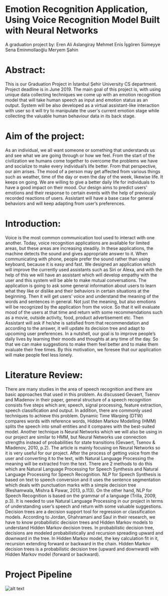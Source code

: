 # Emotion Recognition Application, Using Voice Recognition Model Built with Neural Networks

A graduation project by: 
  Eren Ali Aslangiray
  Mehmet Enis İşgören
  Sümeyye Sena Eminmollaoğlu
  Meryem Şahin
  
# Abstract:  
  This is our Graduation Project in İstanbul Şehir University CS department. Project deadline is in June 2019. The main goal of this project is, with using unique data collecting techniques we come up with an emotion recognition model that will take human speech as input and emotion status as an output. System will be also developed as a virtual assistant-like interaction with user so it will try to manipulate the user's current emotion stage while collecting the valuable human behaviour data in its back stage.

# Aim of the project:

  As an individual, we all want someone or something that understands us and see what we are going through or how we feel. From the start of the civilization we humans come together to overcome the problems we have and socialize to make every individual’s life better. From that perspective, our aim arises.
  The mood of a person may get affected from various things such as weather, time of the day or even the day of the week, likewise life. It keeps on going. We are willing to give a better daily life for individuals to have a good impact on their mood. Our design aims to predict users’ emotions and their response to certain events with the help of previously recorded reactions of users. Assistant will have a base case for general behaviors and will keep adapting from user’s preferences.
  
# Introduction:

  Voice is the most common communication tool used to interact with one another. Today, voice recognition applications are available for limited areas, but these areas are increasing steadily. In these applications, the machine detects the sound and gives appropriate answer to it. When communicating with phone, people prefer the sound rather than using keyboard, because it is easy and fast. We designed an application which will improve the currently used assistants such as Siri or Alexa, and with the help of this we will have an assistant which will develop empathy with the user and this system will be able to make mutual conversations. The application is going to ask some general information about users to learn what they like or dislike and their behaviors in certain situations at the beginning. Then it will get users’ voice and understand the meaning of the words and sentences in general. Not just the meaning, but also emotions will be recognized by the application from the voice. So that it will evaluate mood of the users at that time and return with some recommendations such as a movie, outside activity, food, product advertisement etc. Then Assistant will ask if he/she is satisfied from that recommendation and according to the answer, it will update its decision tree and adapt to upcoming user preferences.
  In a nutshell, our goal is to improve people’s daily lives by learning their moods and thoughts at any time of the day. So that we can make suggestions to make them feel better and to make them evaluate their free times. By this motivation, we foresee that our application will make people feel less lonely.

# Literature Review:

  There are many studies in the area of speech recognition and there are basic approaches that used in this problem. As discussed Gevaert, Tsenov and Mladenov in their paper, general structure of a speech recognition consists five steps which are; speech, signal processing, feature extraction, speech classification and output. In addition, there are commonly used techniques to achieve this problem. Dynamic Time Warping (DTW) compares words with reference words, Hidden Markov Modelling (HMM) splits the speech into small entities and it compares with the best-suited model. Another technique is Neural Networks which we will also be using in our project are similar to HMM, but Neural Networks use connection strengths instead of probabilities for state transitions (Gevaert, Tsenov & Mladenov, 2010, p.2). The article is mainly focusing on Neural Networks so it is very useful for our project.
  After the process of getting voice from the user and converting it to the text, with Natural Language Processing the meaning will be extracted from the text. There are 2 methods to do this which are Natural Language Processing for Speech Synthesis and Natural Language Processing for Speech Recognition. NLP for Speech Synthesis is based on text to speech conversion and it uses the sentence segmentation which deals with punctuation marks with a simple decision tree (Reshamwala, Mishra & Pawar, 2013, p.113). On the other hand, NLP for Speech Recognition is based on the grammar of a language (Trilla, 2009, p.3). It is needed to use Natural Language Processing in our project in terms of understanding user’s speech and return with some valuable suggestions.
  Decision trees are a decision support tool for regression or classification models. According to Jordan, Ghahramani and Saul in their research, we have to know probabilistic decision trees and Hidden Markov models to understand Hidden Markov decision trees. In probabilistic decision tree, decisions are modeled probabilistically and recursion spreading upward and downward in the tree. In Hidden Markov model, the key calculation fit in it, recursion extending forward or backward in the chain. Hidden Markov decision trees is a probabilistic decision tree (upward and downward) with Hidden Markov model (forward or backward).

# Project Pipeline
![alt text]()
